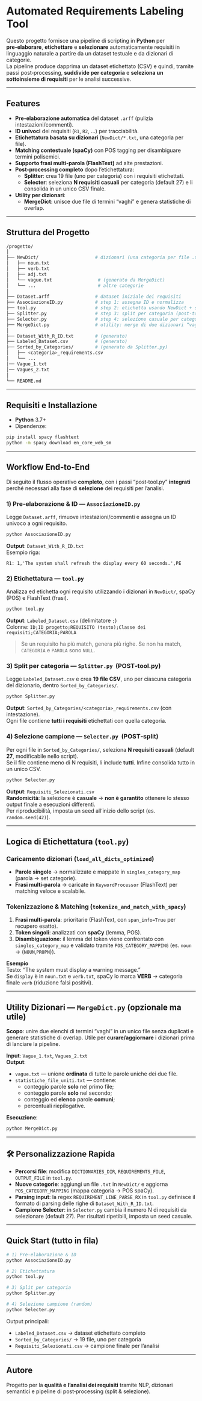 #  Automated Requirements Labeling Tool

Questo progetto fornisce una pipeline di scripting in **Python** per **pre‑elaborare**, **etichettare** e **selezionare** automaticamente requisiti in linguaggio naturale a partire da un dataset testuale e da dizionari di categorie.  
La pipeline produce dapprima un dataset etichettato (CSV) e quindi, tramite passi post‑processing, **suddivide per categoria** e **seleziona un sottoinsieme di requisiti** per le analisi successive.

---

##  Features

- **Pre‑elaborazione automatica** del dataset `.arff` (pulizia intestazioni/commenti).  
- **ID univoci** dei requisiti (`R1`, `R2`, …) per tracciabilità.  
- **Etichettatura basata su dizionari** (`NewDict/*.txt`, una categoria per file).  
- **Matching contestuale (spaCy)** con POS tagging per disambiguare termini polisemici.  
- **Supporto frasi multi‑parola (FlashText)** ad alte prestazioni.  
- **Post‑processing completo** dopo l’etichettatura:
  - **Splitter**: crea 19 file (uno per categoria) con i requisiti etichettati.
  - **Selecter**: seleziona **N requisiti casuali** per categoria (default 27) e li consolida in un unico CSV finale.
- **Utility per dizionari**:
  - **MergeDict**: unisce due file di termini “vaghi” e genera statistiche di overlap.

---

##  Struttura del Progetto

```bash
/progetto/
│
├── NewDict/                     # dizionari (una categoria per file .txt)
│   ├── noun.txt
│   ├── verb.txt
│   ├── adj.txt
│   └── vague.txt                 # (generato da MergeDict)
│   └── ...                       # altre categorie
│
├── Dataset.arff                 # dataset iniziale dei requisiti
├── AssociazioneID.py            # step 1: assegna ID e normalizza
├── tool.py                      # step 2: etichetta usando NewDict + spaCy + FlashText
├── Splitter.py                  # step 3: split per categoria (post-tool.py)
├── Selecter.py                  # step 4: selezione casuale per categoria (post-split)
├── MergeDict.py                 # utility: merge di due dizionari “vaghi”
│
├── Dataset_With_R_ID.txt        # (generato)
├── Labeled_Dataset.csv          # (generato)
├── Sorted_by_Categories/        # (generato da Splitter.py)
│   ├── <categoria>_requirements.csv
│   └── ...
│── Vague_1.txt
│── Vagues_2.txt
│
└── README.md
```

---

##  Requisiti e Installazione

- **Python** 3.7+
- Dipendenze:
```bash
pip install spacy flashtext
python -m spacy download en_core_web_sm
```

---

##  Workflow End‑to‑End

Di seguito il flusso operativo **completo**, con i passi “post‑tool.py” **integrati** perché necessari alla fase di **selezione** dei requisiti per l’analisi.

### 1) Pre‑elaborazione & ID — `AssociazioneID.py`
Legge `Dataset.arff`, rimuove intestazioni/commenti e assegna un ID univoco a ogni requisito.

```bash
python AssociazioneID.py
```
**Output**: `Dataset_With_R_ID.txt`  
Esempio riga:
```
R1: 1,'The system shall refresh the display every 60 seconds.',PE
```

### 2) Etichettatura — `tool.py`
Analizza ed etichetta ogni requisito utilizzando i dizionari in `NewDict/`, spaCy (POS) e FlashText (frasi).

```bash
python tool.py
```
**Output**: `Labeled_Dataset.csv` (delimitatore `;`)  
Colonne: `ID;ID progetto;REQUISITO (testo);Classe dei requisiti;CATEGORIA;PAROLA`

> Se un requisito ha più match, genera più righe. Se non ha match, `CATEGORIA` e `PAROLA` sono `NULL`.

### 3) Split per categoria — `Splitter.py` ️  (POST‑tool.py)
Legge `Labeled_Dataset.csv` e crea **19 file CSV**, uno per ciascuna categoria del dizionario, dentro `Sorted_by_Categories/`.

```bash
python Splitter.py
```
**Output**: `Sorted_by_Categories/<categoria>_requirements.csv` (con intestazione).  
Ogni file contiene **tutti i requisiti** etichettati con quella categoria.

### 4) Selezione campione — `Selecter.py` ️  (POST‑split)
Per ogni file in `Sorted_by_Categories/`, seleziona **N requisiti casuali** (default **27**, modificabile nello script).  
Se il file contiene meno di N requisiti, li include **tutti**. Infine consolida tutto in un unico CSV.

```bash
python Selecter.py
```
**Output**: `Requisiti_Selezionati.csv`  
**Randomicità**: la selezione è **casuale** → **non è garantito** ottenere lo stesso output finale a esecuzioni differenti.  
Per riproducibilità, imposta un seed all’inizio dello script (es. `random.seed(42)`).

---

##  Logica di Etichettatura (`tool.py`)

### Caricamento dizionari (`load_all_dicts_optimized`)
- **Parole singole** → normalizzate e mappate in `singles_category_map` (parola → set categorie).  
- **Frasi multi‑parola** → caricate in `KeywordProcessor` (FlashText) per matching veloce e scalabile.

### Tokenizzazione & Matching (`tokenize_and_match_with_spacy`)
1. **Frasi multi‑parola**: prioritarie (FlashText, con `span_info=True` per recupero esatto).  
2. **Token singoli**: analizzati con **spaCy** (lemma, POS).  
3. **Disambiguazione**: il lemma del token viene confrontato con `singles_category_map` e validato tramite `POS_CATEGORY_MAPPING` (es. `noun` → {`NOUN`,`PROPN`}).

**Esempio**  
Testo: “The system must display a warning message.”  
Se `display` è in `noun.txt` e `verb.txt`, spaCy lo marca **VERB** → categoria finale `verb` (riduzione falsi positivi).

---

##  Utility Dizionari — `MergeDict.py` (opzionale ma utile)

**Scopo**: unire due elenchi di termini “vaghi” in un unico file senza duplicati e generare statistiche di overlap. Utile per **curare/aggiornare** i dizionari prima di lanciare la pipeline.

**Input**: `Vague_1.txt`, `Vagues_2.txt`  
**Output**:
- `vague.txt` — unione **ordinata** di tutte le parole uniche dei due file.  
- `statistiche_file_uniti.txt` — contiene:
  - conteggio parole **solo** nel primo file;
  - conteggio parole **solo** nel secondo;
  - conteggio ed **elenco** parole **comuni**;
  - percentuali riepilogative.

**Esecuzione**:
```bash
python MergeDict.py
```

---

## 🛠️ Personalizzazione Rapida

- **Percorsi file**: modifica `DICTIONARIES_DIR`, `REQUIREMENTS_FILE`, `OUTPUT_FILE` in `tool.py`.  
- **Nuove categorie**: aggiungi un file `.txt` in `NewDict/` e aggiorna `POS_CATEGORY_MAPPING` (mappa categoria → POS spaCy).  
- **Parsing input**: la regex `REQUIREMENT_LINE_PARSE_RX` in `tool.py` definisce il formato di parsing delle righe di `Dataset_With_R_ID.txt`.  
- **Campione Selecter**: in `Selecter.py` cambia il numero N di requisiti da selezionare (default 27). Per risultati ripetibili, imposta un seed casuale.

---

##  Quick Start (tutto in fila)

```bash
# 1) Pre-elaborazione & ID
python AssociazioneID.py

# 2) Etichettatura
python tool.py

# 3) Split per categoria
python Splitter.py

# 4) Selezione campione (random)
python Selecter.py
```

Output principali:
- `Labeled_Dataset.csv` → dataset etichettato completo  
- `Sorted_by_Categories/` → 19 file, uno per categoria  
- `Requisiti_Selezionati.csv` → campione finale per l’analisi

---

## Autore

Progetto per la **qualità e l’analisi dei requisiti** tramite NLP, dizionari semantici e pipeline di post‑processing (split & selezione).



